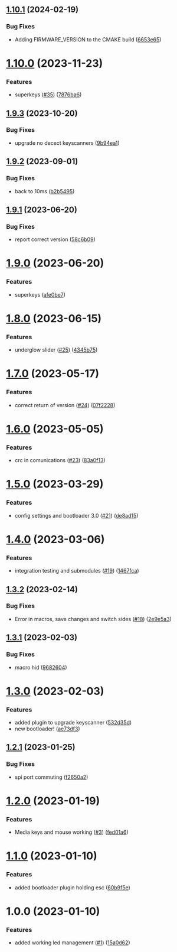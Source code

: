 ## [1.10.1](https://github.com/Dygmalab/NeuronWired/compare/pre_release_1.10.0...pre_release_1.10.1) (2024-02-19)


### Bug Fixes

* Adding FIRMWARE_VERSION to the CMAKE build ([6653e65](https://github.com/Dygmalab/NeuronWired/commit/6653e659f2bbcb783cbec851a8e6075651597686))

# [1.10.0](https://github.com/Dygmalab/NeuronWired/compare/pre_release_1.9.3...pre_release_1.10.0) (2023-11-23)


### Features

* superkeys ([#35](https://github.com/Dygmalab/NeuronWired/issues/35)) ([7876ba6](https://github.com/Dygmalab/NeuronWired/commit/7876ba6e4362c90905b9a390317c3f7cf589d2bb))

## [1.9.3](https://github.com/Dygmalab/NeuronWired/compare/pre_release_1.9.2...pre_release_1.9.3) (2023-10-20)


### Bug Fixes

* upgrade no decect keyscanners ([9b94ea1](https://github.com/Dygmalab/NeuronWired/commit/9b94ea17a6243ea7a7606f00967bd18c558fdb3c))

## [1.9.2](https://github.com/Dygmalab/NeuronWired/compare/pre_release_1.9.1...pre_release_1.9.2) (2023-09-01)


### Bug Fixes

* back to 10ms ([b2b5495](https://github.com/Dygmalab/NeuronWired/commit/b2b5495f110ce427df4256fd625e34855911eae2))

## [1.9.1](https://github.com/Dygmalab/NeuronWired/compare/pre_release_1.9.0...pre_release_1.9.1) (2023-06-20)


### Bug Fixes

* report correct version ([58c6b09](https://github.com/Dygmalab/NeuronWired/commit/58c6b0984e9981482daa8af459b2e373014d98e2))

# [1.9.0](https://github.com/Dygmalab/NeuronWired/compare/pre_release_1.8.0...pre_release_1.9.0) (2023-06-20)


### Features

* superkeys ([afe0be7](https://github.com/Dygmalab/NeuronWired/commit/afe0be72dd142ec0710a8c1d2e84bff26718f1af))

# [1.8.0](https://github.com/Dygmalab/NeuronWired/compare/pre_release_1.7.0...pre_release_1.8.0) (2023-06-15)


### Features

* underglow slider ([#25](https://github.com/Dygmalab/NeuronWired/issues/25)) ([4345b75](https://github.com/Dygmalab/NeuronWired/commit/4345b758bdd08e7c15c18ac6a812a35de98e875a))

# [1.7.0](https://github.com/Dygmalab/NeuronWired/compare/pre_release_1.6.0...pre_release_1.7.0) (2023-05-17)


### Features

* correct return of version ([#24](https://github.com/Dygmalab/NeuronWired/issues/24)) ([07f2228](https://github.com/Dygmalab/NeuronWired/commit/07f22280a9f18113148e0d536d82826f9ecc32c3))

# [1.6.0](https://github.com/Dygmalab/NeuronWired/compare/pre_release_1.5.0...pre_release_1.6.0) (2023-05-05)


### Features

* crc in comunications ([#23](https://github.com/Dygmalab/NeuronWired/issues/23)) ([83a0f13](https://github.com/Dygmalab/NeuronWired/commit/83a0f13163559083ee84f42dea4ca0090924b50c))

# [1.5.0](https://github.com/Dygmalab/NeuronWired/compare/pre_release_1.4.0...pre_release_1.5.0) (2023-03-29)


### Features

* config settings and bootloader 3.0 ([#21](https://github.com/Dygmalab/NeuronWired/issues/21)) ([de8ad15](https://github.com/Dygmalab/NeuronWired/commit/de8ad155f4e6f3063b01a38dbbd35b7868b46eae))

# [1.4.0](https://github.com/Dygmalab/NeuronWired/compare/pre_release_1.3.2...pre_release_1.4.0) (2023-03-06)


### Features

* integration testing and submodules ([#19](https://github.com/Dygmalab/NeuronWired/issues/19)) ([1467fca](https://github.com/Dygmalab/NeuronWired/commit/1467fcaaa302c6505f9e2a47ee248c90635b732b))

## [1.3.2](https://github.com/Dygmalab/NeuronWired/compare/pre_release_1.3.1...pre_release_1.3.2) (2023-02-14)


### Bug Fixes

* Error in macros, save changes and switch sides ([#18](https://github.com/Dygmalab/NeuronWired/issues/18)) ([2e9e5a3](https://github.com/Dygmalab/NeuronWired/commit/2e9e5a36e55f05eb605b1c1e6eeb214d7c023f74))

## [1.3.1](https://github.com/Dygmalab/NeuronWired/compare/pre_release_1.3.0...pre_release_1.3.1) (2023-02-03)


### Bug Fixes

* macro hid ([9682604](https://github.com/Dygmalab/NeuronWired/commit/9682604702069fe960d687d618c305e8de4ebb63))

# [1.3.0](https://github.com/Dygmalab/NeuronWired/compare/pre_release_1.2.1...pre_release_1.3.0) (2023-02-03)


### Features

* added plugin to upgrade keyscanner ([532d35d](https://github.com/Dygmalab/NeuronWired/commit/532d35d539663f268cf6769a503b5dbf275c68fc))
* new bootloader! ([ae73df3](https://github.com/Dygmalab/NeuronWired/commit/ae73df3ecc42d4edb1495844c3e9dc794a60e4e7))

## [1.2.1](https://github.com/Dygmalab/NeuronWired/compare/pre_release_1.2.0...pre_release_1.2.1) (2023-01-25)


### Bug Fixes

* spi port commuting ([f2650a2](https://github.com/Dygmalab/NeuronWired/commit/f2650a24d6b338411310b07626e7b74cb877e361))

# [1.2.0](https://github.com/Dygmalab/NeuronWired/compare/pre_release_1.1.0...pre_release_1.2.0) (2023-01-19)


### Features

* Media keys and mouse working ([#3](https://github.com/Dygmalab/NeuronWired/issues/3)) ([fed01a6](https://github.com/Dygmalab/NeuronWired/commit/fed01a6587d5c2a836cfb0f75db66fcbb114af99))

# [1.1.0](https://github.com/Dygmalab/NeuronWired/compare/pre_release_1.0.0...pre_release_1.1.0) (2023-01-10)


### Features

* added bootloader plugin holding esc ([60b9f5e](https://github.com/Dygmalab/NeuronWired/commit/60b9f5e3fa3b31bd2dd8df08855540d01feb2273))

# 1.0.0 (2023-01-10)


### Features

* added working led management ([#1](https://github.com/Dygmalab/NeuronWired/issues/1)) ([15a0d62](https://github.com/Dygmalab/NeuronWired/commit/15a0d622bebc741afaea294bf53bef6d0372902c))
